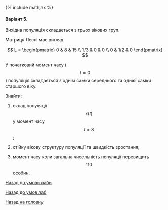 {% include mathjax %}

#### Варіант 5.

Вихідна популяція складається з трьох вікових груп.

Матриця Леслі має вигляд

$$
L =
\begin{pmatrix}
	  0 &   8 & 15 \\
	1/3 &   0 &  0 \\
	  0 & 1/2 &  0
\end{pmatrix}
$$

У початковий момент часу ($$t = 0$$) популяція складається з однієї самки середнього та однієї самки старшого віку.

Знайти:

1. склад популяції $$x(t)$$ у момент часу $$t = 8$$;

2. стійку вікову структуру популяції та швидкість зростання;

3. момент часу коли загальна чисельність популяції перевищить $$110$$ особин.

[Назад до умови лаби](../README.md)

[Назад до умов лаб](../../README.md)

[Назад на головну](../../../../README.md)

